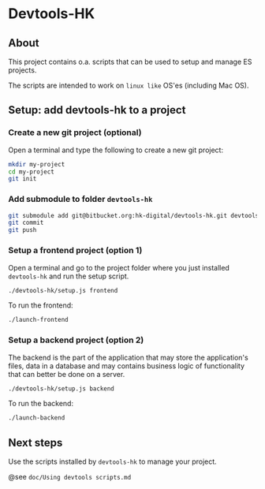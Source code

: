 # Devtools-HK

## About

This project contains o.a. scripts that can be used to setup and manage ES projects.

The scripts are intended to work on `linux like` OS'es (including Mac OS).

## Setup: add devtools-hk to a project

### Create a new git project (optional)

Open a terminal and type the following to create a new git project:

```bash
mkdir my-project
cd my-project
git init
```

### Add submodule to folder `devtools-hk`

```bash
git submodule add git@bitbucket.org:hk-digital/devtools-hk.git devtools-hk
git commit
git push
```

### Setup a frontend project (option 1)
Open a terminal and go to the project folder where you just installed `devtools-hk` and run the setup script.

```bash
./devtools-hk/setup.js frontend
```

To run the frontend:

```bash
./launch-frontend
```

### Setup a backend project (option 2)

The backend is the part of the application that may store the application's files, data in a database and may contains business logic of functionality that can better be done on a server.

```bash
./devtools-hk/setup.js backend
```

To run the backend:

```bash
./launch-backend
```

## Next steps

Use the scripts installed by `devtools-hk` to manage your project.

@see `doc/Using devtools scripts.md` 
